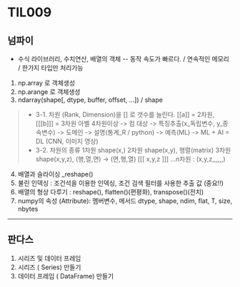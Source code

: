 # TIL009



## 넘파이
*  수식 라이브러리, 수치연산, 배열의 객체
-- 동작 속도가 빠르다. / 연속적인 메모리 / 한가지 타입만 처리가능
1. np.array 로 객체생성
2. np.arange 로 객체생성
3.  ndarray(shape[, dtype, buffer, offset, ...]) / shape
> * 3-1.    차원 (Rank, Dimension)을 [] 로 갯수를 늘린다. [[a]] = 2차원, [[[b]]] = 3차원
    아벨 4차원이상 -> 컴
    대상 -> 특징추출(x_독립변수, y_종속변수) -> 도메인 -> 설명(통계_R / python) -> 예측(ML) 
    -> ML + AI = DL (CNN, 이미지 영상)
>  * 3-2. 차원의 종류
        1차원 shape(x,)
        2차원 shape(x,y), 행렬(matrix)
        3차원 shape(x,y,z), (행,열,면) -> (면,행,열) [[[ x,y,z ]]]
        ...n차원 : (x,y,z,,,,,,)
4. 배열과 슬라이싱 _reshape()
5. 불린 인덱싱 : 조건석을 이용한 인덱싱, 조건 검색 필터를 사용한 추출 값 (중요!!)
6. 배열의 형상 다루기 : reshape(), flatten()(편평화), transpose()(전치)
7. numpy의 속성 (Attribute): 멤버변수, 메서드 dtype, shape, ndim, flat, T, size, nbytes

***

## 판다스

1. 시리즈 및 데이터 프레임
2. 시리즈 ( Series) 만들기
3. 데이터 프레임 ( DataFrame) 만들기
